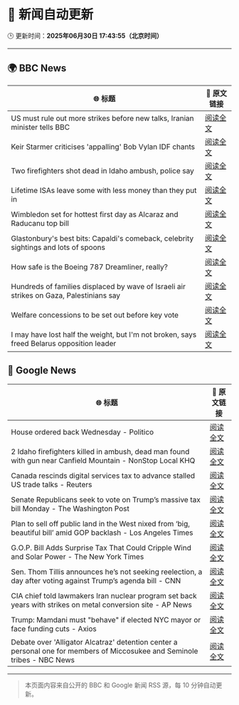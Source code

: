 # 🧠 新闻自动更新

🕒 更新时间：**2025年06月30日 17:43:55（北京时间）**

---

## 🌍 BBC News

| 🌐 标题 | 🔗 原文链接 |
|--------|-------------|
| US must rule out more strikes before new talks, Iranian minister tells BBC | [阅读全文](https://www.bbc.com/news/articles/c20r18x8x05o) |
| Keir Starmer criticises 'appalling' Bob Vylan IDF chants | [阅读全文](https://www.bbc.com/news/articles/c33514nryy1o) |
| Two firefighters shot dead in Idaho ambush, police say | [阅读全文](https://www.bbc.com/news/articles/c9vrg9g2ll7o) |
| Lifetime ISAs leave some with less money than they put in | [阅读全文](https://www.bbc.com/news/articles/c93kgye03j9o) |
| Wimbledon set for hottest first day as Alcaraz and Raducanu top bill | [阅读全文](https://www.bbc.com/sport/tennis/articles/cx249z9zjx7o) |
| Glastonbury's best bits: Capaldi's comeback, celebrity sightings and lots of spoons | [阅读全文](https://www.bbc.com/news/articles/c0l4033xe22o) |
| How safe is the Boeing 787 Dreamliner, really? | [阅读全文](https://www.bbc.com/news/articles/cwyq7vgq2e5o) |
| Hundreds of families displaced by wave of Israeli air strikes on Gaza, Palestinians say | [阅读全文](https://www.bbc.com/news/articles/c62884y1pl5o) |
| Welfare concessions to be set out before key vote | [阅读全文](https://www.bbc.com/news/articles/ce83304r12no) |
| I may have lost half the weight, but I'm not broken, says freed Belarus opposition leader | [阅读全文](https://www.bbc.com/news/articles/czey1y6x6zzo) |

## 📰 Google News

| 🌐 标题 | 🔗 原文链接 |
|--------|-------------|
| House ordered back Wednesday - Politico | [阅读全文](https://news.google.com/rss/articles/CBMimwFBVV95cUxPd3lKbnVpVno4TENjSHNqZmZ5akRSd1J3bE9SNEJ0aURWNDQyZDMyQVRIWTdfam82UUhSTnIwelF5anloQ2xTT09DVHlrTW9IWVJFTkh4SDh3M1VBM1B1UjRTUlpwSGMxU0t0UU02c2tQdEk1bjRBMGN3SmpIUS1XWjJjX0NhVFNvQURGMVMyMkptbnFIYUFNQ3VWcw?oc=5) |
| 2 Idaho firefighters killed in ambush, dead man found with gun near Canfield Mountain - NonStop Local KHQ | [阅读全文](https://news.google.com/rss/articles/CBMi_wFBVV95cUxPbHlLbHBPSU5FOURZSndHamNCakU4X3VaSjJjM1VIdzdrdWdfSFNVQS1IakNpX2FzdTZKV2QxRi1ENER3dGNmSXJEajNicjZiOU5lazVpTkdpNjRIdmN3S0NYTnVnWHhmdEJfU2FCNnhhUm5TMDZrcGFDbWJyVVhJWUk0Q3VkM1hsVzNPaGtHSWZKcU9Ed3E2enVLZUQyMHpJOVBFUXRxRXZwMV9ISWNKY2ZQbDNaQnJ6WVVab0NhYjZpbjdvR2tDek1KalFiQ0dobHBXTVIxUDJuVllzMGh1YjFMOGFpcEhyY1dGUUhrcUR5X2pLVkVBN1BOYmlfeEU?oc=5) |
| Canada rescinds digital services tax to advance stalled US trade talks - Reuters | [阅读全文](https://news.google.com/rss/articles/CBMiuwFBVV95cUxPeEpac0pXcTlxR3Yyem5lWTludkhFbTBYcFk2RHAyNURZb2J1T09mc09NVDFVOFRWb2oxZURRc3BZQ0hlUW5CRE9kRGcwdEk0czZHaWxPZkdWdTRKTGxMUHpjVTJOYXJiSnZUdVpjc0J3OWtRclhocjAwVUlLU1NoQ0pJTks5cnEtenBkd0hxT19OQ011RnZ4QWstSHR4dV9TLXJiMzIxSS1fRjdWajc5TXNKZ1pkTVE1TjBN?oc=5) |
| Senate Republicans seek to vote on Trump’s massive tax bill Monday - The Washington Post | [阅读全文](https://news.google.com/rss/articles/CBMihAFBVV95cUxPM2FMaHZTb0lmN2NKZmhkX1JWdVJWMWpSUVl4RW1RSUNDX25QbXJqT2tSeGVGNzFpMENRZkJuUEkzYUF1U21QN0pwcFVWRXczamFXNUpOaG1zVGxocVBIN1V2VGphekNaOUlyT1pvYnBLUGVaUk11WXNMOE9oLUVvLXdfbjI?oc=5) |
| Plan to sell off public land in the West nixed from ‘big, beautiful bill’ amid GOP backlash - Los Angeles Times | [阅读全文](https://news.google.com/rss/articles/CBMiuAFBVV95cUxNYUpkWjlMdWsxMGdXRk9NMlNNTnJ4TjRGSVhoNWRQQ0hwYTdrWmJCSmNwM21iRWNtU096LWN5MUNXSmtiV0FFUkNrYUowY0NOTUJybWt2c3dlYl82Tm9pQTdCRWE2SmZLaE1WYjFpbTkxN1FYdHNRUkFfLUMxODJvZDJFTk16djNpVnZfQnB6UENUSUlQY2NhWGpYNUNOV1dVTFJKeVczQzlkS3h1Y3k0REwtS3l1NGlD?oc=5) |
| G.O.P. Bill Adds Surprise Tax That Could Cripple Wind and Solar Power - The New York Times | [阅读全文](https://news.google.com/rss/articles/CBMitAFBVV95cUxNeGRfd085a3Q3QVFsNmxmajIyck8wLVk3aUdzdXlCd0d0UVhseWZDYV9QUzNxdHVtckN6SWUtT3VFN0VUcDU0S2dyVFB6RTdtVzBoREd3eEo1am9hRS1oeXc1dUtpbUJ3QmJpeWJxOVMyWkItekg2UGFMVlRxMTJUMExORlMxNm8wWVo5UkliYm9OZUdYZzJLaFF4NWRBRmY1dEM0a0JMLWR4Sm1jME13RmdaWWU?oc=5) |
| Sen. Thom Tillis announces he’s not seeking reelection, a day after voting against Trump’s agenda bill - CNN | [阅读全文](https://news.google.com/rss/articles/CBMif0FVX3lxTE1hdHpzZ1NRblE0cmNLVTlWdEdoQ1pFNF9LMGdQSFF5RndFZV84Z1dhUFYtWDJCVGhJNjNDM0cyYnhUXzJSWWUxUDV4eHB3WTVWdE84Q3VfSi1hbzVGODVuUVp2MTRZMWhUclduczBZUjI0SzRHWVdWeTZrOXN6YTjSAYQBQVVfeXFMTUQzck5LRFpveUNkdXNvMjRnWUxXckRSbHBsWGJqVno3RnNJZE1FN3ZZalBmREd2YVh5NWRrVkFDN01XUFUzckUyNGtQOWtSSVRtclpYekJ2NnZqeGNneWJEWXZZRnE1dWJBZ1ZCV2JTUVF5clNHTXBoekkyQWdxbGJQZlJZ?oc=5) |
| CIA chief told lawmakers Iran nuclear program set back years with strikes on metal conversion site - AP News | [阅读全文](https://news.google.com/rss/articles/CBMimgFBVV95cUxOWnh0SEctTXk3TWNEYUZVblZqTnFSVTZKWldiZE9KcVE2YURpUzBoOERUZkRwNEszUmczZ0F5b2l2c0ZhQnpaSkFJNlFQbWpoQnRGUDk2bkJFbVAtZXpaRVJjMm4zOVhMaE0yRFBIUC1IR1VROU1NTE81SDVIS1VXeUtKTnZHRmxIZFk2NUdzZGVYSkxPS0Ftb2h3?oc=5) |
| Trump: Mamdani must "behave" if elected NYC mayor or face funding cuts - Axios | [阅读全文](https://news.google.com/rss/articles/CBMidkFVX3lxTFBmNFBwa1cxZDVWel9LM1MweFdLT2poT2g4bFFOeVFTYTUwU2otZVB3RWtWV0ZXS1dzYU5TTnZ5WXB2NDlneEw2aTFWOVJNSzc1dmpmb0FBNHBXY2lTUy1nb3BMMk8telBqYkFWeXZFM1JzVEctdWc?oc=5) |
| Debate over 'Alligator Alcatraz' detention center a personal one for members of Miccosukee and Seminole tribes - NBC News | [阅读全文](https://news.google.com/rss/articles/CBMilwFBVV95cUxPYTg4Uk9uMkN4RXNPVlR4SkhZSi1MMXpZUDkzR2VtZklvaW1HNF9WOVlua1FjSEhPZWRKaEw1SUZzSW9aem5zQ3owRkdJdmdYUzRvZUZiaWpqT05JTEVxY2kwaWlkcGJIR1FWc3FJXzUwdlpqdGo0aDRkWmhjQ3VtMmVyRkljOTI1aUZoanpxWEVtUzNuTGdB0gFWQVVfeXFMUGxQNWlvaGFsYTJLeURFVnVaQXZTLWJvcEhKOHQ5OHNqNU5BVEktUEZiT01QcE5WdHFlbXBaXzZoTUVkN2ZxcDM1blA1YkEzQ3UzUGhzblE?oc=5) |

---
> 本页面内容来自公开的 BBC 和 Google 新闻 RSS 源，每 10 分钟自动更新。